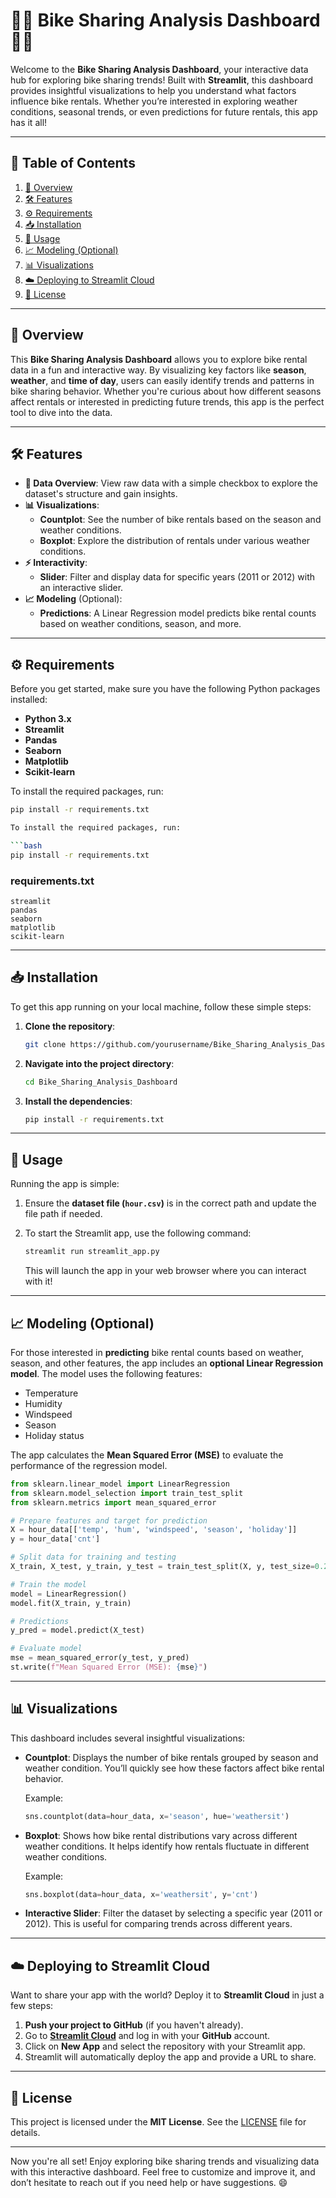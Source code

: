 # 🚴‍♂️ **Bike Sharing Analysis Dashboard** 🚴‍♀️

Welcome to the **Bike Sharing Analysis Dashboard**, your interactive data hub for exploring bike sharing trends! Built with **Streamlit**, this dashboard provides insightful visualizations to help you understand what factors influence bike rentals. Whether you’re interested in exploring weather conditions, seasonal trends, or even predictions for future rentals, this app has it all!

---

## 📑 **Table of Contents**

1. [🌟 Overview](#overview)
2. [🛠️ Features](#features)
3. [⚙️ Requirements](#requirements)
4. [📥 Installation](#installation)
5. [🚀 Usage](#usage)
6. [📈 Modeling (Optional)](#modeling-optional)
7. [📊 Visualizations](#visualizations)
8. [☁️ Deploying to Streamlit Cloud](#deploying-to-streamlit-cloud)
9. [📝 License](#license)

---

## 🌟 **Overview**

This **Bike Sharing Analysis Dashboard** allows you to explore bike rental data in a fun and interactive way. By visualizing key factors like **season**, **weather**, and **time of day**, users can easily identify trends and patterns in bike sharing behavior. Whether you're curious about how different seasons affect rentals or interested in predicting future trends, this app is the perfect tool to dive into the data.

---

## 🛠️ **Features**

- **👀 Data Overview**: View raw data with a simple checkbox to explore the dataset's structure and gain insights.
- **📊 Visualizations**:
  - **Countplot**: See the number of bike rentals based on the season and weather conditions.
  - **Boxplot**: Explore the distribution of rentals under various weather conditions.
- **⚡ Interactivity**:
  - **Slider**: Filter and display data for specific years (2011 or 2012) with an interactive slider.
- **📈 Modeling** (Optional):
  - **Predictions**: A Linear Regression model predicts bike rental counts based on weather conditions, season, and more.

---

## ⚙️ **Requirements**

Before you get started, make sure you have the following Python packages installed:

- **Python 3.x**
- **Streamlit**
- **Pandas**
- **Seaborn**
- **Matplotlib**
- **Scikit-learn**

To install the required packages, run:

```bash
pip install -r requirements.txt

To install the required packages, run:

```bash
pip install -r requirements.txt
```

### requirements.txt

```plaintext
streamlit
pandas
seaborn
matplotlib
scikit-learn
```

---

## 📥 **Installation**

To get this app running on your local machine, follow these simple steps:

1. **Clone the repository**:

   ```bash
   git clone https://github.com/yourusername/Bike_Sharing_Analysis_Dashboard.git
   ```

2. **Navigate into the project directory**:

   ```bash
   cd Bike_Sharing_Analysis_Dashboard
   ```

3. **Install the dependencies**:

   ```bash
   pip install -r requirements.txt
   ```

---

## 🚀 **Usage**

Running the app is simple:

1. Ensure the **dataset file (`hour.csv`)** is in the correct path and update the file path if needed.
2. To start the Streamlit app, use the following command:

   ```bash
   streamlit run streamlit_app.py
   ```

   This will launch the app in your web browser where you can interact with it!

---

## 📈 **Modeling (Optional)**

For those interested in **predicting** bike rental counts based on weather, season, and other features, the app includes an **optional Linear Regression model**. The model uses the following features:
- Temperature
- Humidity
- Windspeed
- Season
- Holiday status

The app calculates the **Mean Squared Error (MSE)** to evaluate the performance of the regression model.

```python
from sklearn.linear_model import LinearRegression
from sklearn.model_selection import train_test_split
from sklearn.metrics import mean_squared_error

# Prepare features and target for prediction
X = hour_data[['temp', 'hum', 'windspeed', 'season', 'holiday']]
y = hour_data['cnt']

# Split data for training and testing
X_train, X_test, y_train, y_test = train_test_split(X, y, test_size=0.2, random_state=42)

# Train the model
model = LinearRegression()
model.fit(X_train, y_train)

# Predictions
y_pred = model.predict(X_test)

# Evaluate model
mse = mean_squared_error(y_test, y_pred)
st.write(f"Mean Squared Error (MSE): {mse}")
```

---

## 📊 **Visualizations**

This dashboard includes several insightful visualizations:

- **Countplot**: Displays the number of bike rentals grouped by season and weather condition. You’ll quickly see how these factors affect bike rental behavior.

  Example:
  ```python
  sns.countplot(data=hour_data, x='season', hue='weathersit')
  ```

- **Boxplot**: Shows how bike rental distributions vary across different weather conditions. It helps identify how rentals fluctuate in different weather conditions.

  Example:
  ```python
  sns.boxplot(data=hour_data, x='weathersit', y='cnt')
  ```

- **Interactive Slider**: Filter the dataset by selecting a specific year (2011 or 2012). This is useful for comparing trends across different years.

---

## ☁️ **Deploying to Streamlit Cloud**

Want to share your app with the world? Deploy it to **Streamlit Cloud** in just a few steps:

1. **Push your project to GitHub** (if you haven't already).
2. Go to **[Streamlit Cloud](https://streamlit.io/cloud)** and log in with your **GitHub** account.
3. Click on **New App** and select the repository with your Streamlit app.
4. Streamlit will automatically deploy the app and provide a URL to share.

---

## 📝 **License**

This project is licensed under the **MIT License**. See the [LICENSE](LICENSE) file for details.

---

Now you're all set! Enjoy exploring bike sharing trends and visualizing data with this interactive dashboard. Feel free to customize and improve it, and don’t hesitate to reach out if you need help or have suggestions. 😄
```

